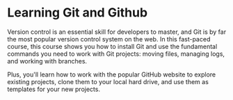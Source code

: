# Learning Git and Github

Version control is an essential skill for developers to master, and Git is by far the most popular version control system on the web. In this fast-paced course, this course shows you how to install Git and use the fundamental commands you need to work with Git projects: moving files, managing logs, and working with branches.

Plus, you'll learn how to work with the popular GitHub website to explore existing projects, clone them to your local hard drive, and use them as templates for your new projects.
